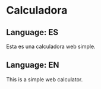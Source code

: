 # Calculadora

## Language: ES

Esta es una calculadora web simple.

## Language: EN

This is a simple web calculator.
